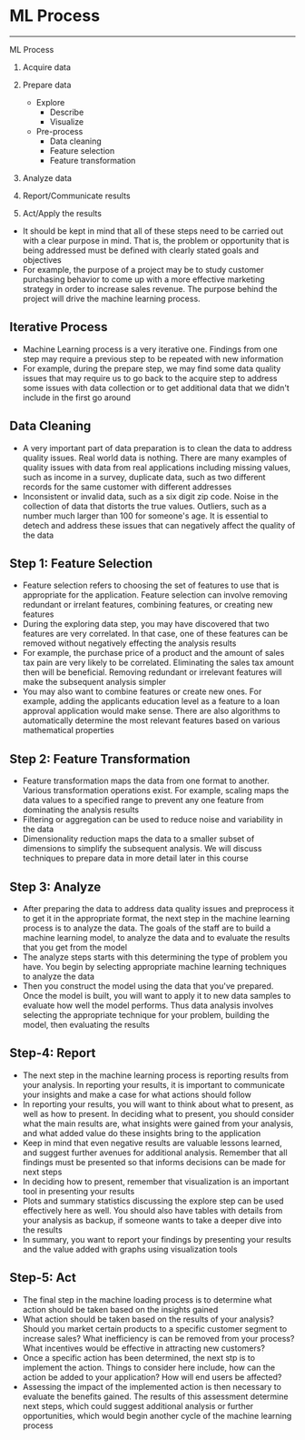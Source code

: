 # ML Process

---

ML Process

1. Acquire data

2. Prepare data
    - Explore
        - Describe
        - Visualize
    - Pre-process
        - Data cleaning
        - Feature selection
        - Feature transformation

3. Analyze data

4. Report/Communicate results

5. Act/Apply the results

- It should be kept in mind that all of these steps need to be carried out with a clear purpose in mind. That is, the problem or opportunity that is being addressed must be defined with clearly stated goals and objectives
- For example, the purpose of a project may be to study customer purchasing behavior to come up with a more effective marketing strategy in order to increase sales revenue. The purpose behind the project will drive the machine learning process.

## Iterative Process

- Machine Learning process is a very iterative one. Findings from one step may require a previous step to be repeated with new information
- For example, during the prepare step, we may find some data quality issues that may require us to go back to the acquire step to address some issues with data collection or to get additional data that we didn't include in the first go around

## Data Cleaning

- A very important part of data preparation is to clean the data to address quality issues. Real world data is nothing. There are many examples of quality issues with data from real applications including missing values, such as income in a survey, duplicate data, such as two different records for the same customer with different addresses
- Inconsistent or invalid data, such as a six digit zip code. Noise in the collection of data that distorts the true values. Outliers, such as a number much larger than 100 for someone's age. It is essential to detech and address these issues that can negatively affect the quality of the data

## Step 1: Feature Selection

- Feature selection refers to choosing the set of features to use that is appropriate for the application. Feature selection can involve removing redundant or irrelant features, combining features, or creating new features
- During the exploring data step, you may have discovered that two features are very correlated. In that case, one of these features can be removed without negatively effecting the analysis results
- For example, the purchase price of a product and the amount of sales tax pain are very likely to be correlated. Eliminating the sales tax amount then will be beneficial. Removing redundant or irrelevant features will make the subsequent analysis simpler
- You may also want to combine features or create new ones. For example, adding the applicants education level as a feature to a loan approval application would make sense. There are also algorithms to automatically determine the most relevant features based on various mathematical properties

## Step 2: Feature Transformation

- Feature transformation maps the data from one format to another. Various transformation operations exist. For example, scaling maps the data values to a specified range to prevent any one feature from dominating the analysis results
- Filtering or aggregation can be used to reduce noise and variability in the data
- Dimensionality reduction maps the data to a smaller subset of dimensions to simplify the subsequent analysis. We will discuss techniques to prepare data in more detail later in this course

## Step 3: Analyze

- After preparing the data to address data quality issues and preprocess it to get it in the appropriate format, the next step in the machine learning process is to analyze the data. The goals of the staff are to build a machine learning model, to analyze the data and to evaluate the results that you get from the model
- The analyze steps starts with this determining the type of problem you have. You begin by selecting appropriate machine learning techniques to analyze the data
- Then you construct the model using the data that you've prepared. Once the model is built, you will want to apply it to new data samples to evaluate how well the model performs. Thus data analysis involves selecting the appropriate technique for your problem, building the model, then evaluating the results

## Step-4: Report

- The next step in the machine learning process is reporting results from your analysis. In reporting your results, it is important to communicate your insights and make a case for what actions should follow
- In reporting your results, you will want to think about what to present, as well as how to present. In deciding what to present, you should consider what the main results are, what insights were gained from your analysis, and what added value do these insights bring to the application
- Keep in mind that even negative results are valuable lessons learned, and suggest further avenues for additional analysis. Remember that all findings must be presented so that informs decisions can be made for next steps
- In deciding how to present, remember that visualization is an important tool in presenting your results
- Plots and summary statistics discussing the explore step can be used effectively here as well. You should also have tables with details from your analysis as backup, if someone wants to take a deeper dive into the results
- In summary, you want to report your findings by presenting your results and the value added with graphs using visualization tools

## Step-5: Act

- The final step in the machine loading process is to determine what action should be taken based on the insights gained
- What action should be taken based on the results of your analysis? Should you market certain products to a specific customer segment to increase sales? What inefficiency is can be removed from your process? What incentives would be effective in attracting new customers?
- Once a specific action has been determined, the next stp is to implement the action. Things to consider here include, how can the action be added to your application? How will end users be affected?
- Assessing the impact of the implemented action is then necessary to evaluate the benefits gained. The results of this assessment determine next steps, which could suggest additional analysis or further opportunities, which would begin another cycle of the machine learning process

